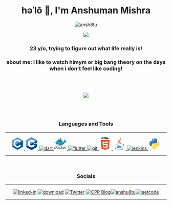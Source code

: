 <h1 align="center"> həˈlō 👋, I'm Anshuman Mishra</h1>
<p align="center"> <img src="https://komarev.com/ghpvc/?username=ansh8tu&label=Profile%20views&color=0e75b6&style=flat" alt="ansh8tu" /> </p>
<p align="center">
  <a href="http://ansh8tu.github.io/">
    <img id="logo" src="https://media.giphy.com/media/TesavnYFHngXAmlQgm/giphy.gif" width="370" />
  </a>
</p>

<h3 align="center">23 y/o, trying to figure out what life really is!</h3>
<h3 align="center">about me: i like to watch himym or big bang theory on the days when i don't feel like coding!</h3>
<br><br>

<p align = "center"><img align="center" src="https://github-readme-streak-stats.herokuapp.com/?user=ansh8tu&theme=midnight-purple" /></p>
<br><br>

<h3 align="center">Languages and Tools</h3><hr>
<p align="center"> <a href="https://www.cprogramming.com/" target="_blank"> <img src="https://raw.githubusercontent.com/devicons/devicon/master/icons/c/c-original.svg" alt="c" width="40" height="40"/> </a> <a href="https://www.w3schools.com/cpp/" target="_blank"> <img src="https://raw.githubusercontent.com/devicons/devicon/master/icons/cplusplus/cplusplus-original.svg" alt="cplusplus" width="40" height="40"/> </a> <a href="https://dart.dev" target="_blank"> <img src="https://www.vectorlogo.zone/logos/dartlang/dartlang-icon.svg" alt="dart" width="40" height="40"/> </a> <a href="https://www.docker.com/" target="_blank"> <img src="https://raw.githubusercontent.com/devicons/devicon/master/icons/docker/docker-original-wordmark.svg" alt="docker" width="40" height="40"/> </a> <a href="https://flutter.dev" target="_blank"> <img src="https://www.vectorlogo.zone/logos/flutterio/flutterio-icon.svg" alt="flutter" width="40" height="40"/> </a> <a href="https://git-scm.com/" target="_blank"> <img src="https://www.vectorlogo.zone/logos/git-scm/git-scm-icon.svg" alt="git" width="40" height="40"/> </a> <a href="https://www.w3.org/html/" target="_blank"> <img src="https://raw.githubusercontent.com/devicons/devicon/master/icons/html5/html5-original-wordmark.svg" alt="html5" width="40" height="40"/> </a> <a href="https://www.java.com" target="_blank"> <img src="https://raw.githubusercontent.com/devicons/devicon/master/icons/java/java-original.svg" alt="java" width="40" height="40"/> </a> <a href="https://www.jenkins.io" target="_blank"> <img src="https://www.vectorlogo.zone/logos/jenkins/jenkins-icon.svg" alt="jenkins" width="40" height="40"/> </a> <a href="https://www.python.org" target="_blank"> <img src="https://raw.githubusercontent.com/devicons/devicon/master/icons/python/python-original.svg" alt="python" width="40" height="40"/> </a> </p>
<hr>

<br>
<h3 align="center">Socials</h3><hr>
<p align = "center"><a href="https://www.linkedin.com/in/anshuman-mishra-67b7a5190/"><img src="https://i.ibb.co/72mMsGc/linked-in.jpg" alt="linked-in" border="0" hieght="50" width="50"></a>  <a href="https://discordapp.com/users/748813142234234911/"><img src="https://i.ibb.co/hVNgVt8/download.jpg" alt="download" border="0" hieght="50" width="50"></a>  <a 
href="https://twitter.com/ansh_man_"><img src = "https://i.ibb.co/vZ4Bb2T/iconfinder-twitter-square-social-media-764945.png" alt = "Twitter" border="0" hieght="50" width="50"></a>  <a
href="https://cppprogrammingblogs.blogspot.com/"><img src="https://i.ibb.co/bJtmL7D/iconfinder-blogger-317754.png" alt = "CPP Blog" border="0" hieght="50" width="50"></a><a href="https://www.hackerrank.com/anshu8tu"><img src="https://i.ibb.co/hHSB65N/iconfinder-160-Hackerrank-logo-logos-4373234.png" alt="anshu8tu" border="0" height="50" width="50" /></a><a href="https://leetcode.com/anshu8tu/"><img src="https://i.ibb.co/16wYWq5/leetcode.png" alt="leetcode" border="0" hieght="50" width="50"></a></p><hr>
